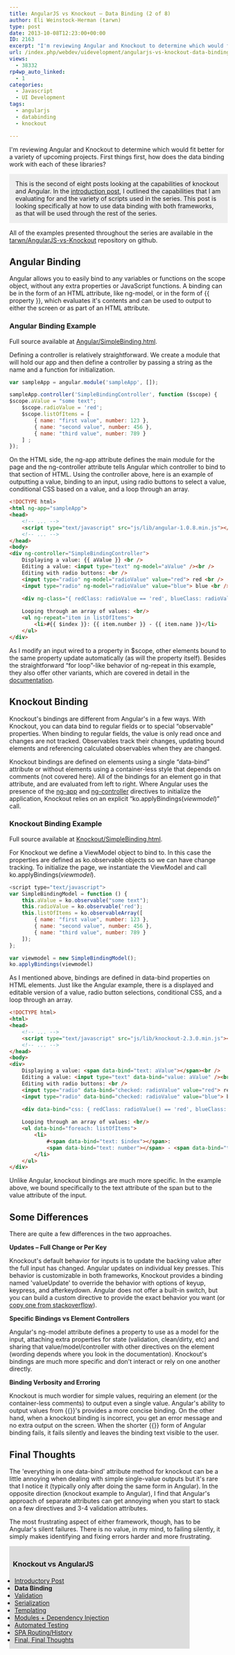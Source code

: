 ```yaml
---
title: AngularJS vs Knockout – Data Binding (2 of 8)
author: Eli Weinstock-Herman (tarwn)
type: post
date: 2013-10-08T12:23:00+00:00
ID: 2163
excerpt: "I'm reviewing Angular and Knockout to determine which would fit better for a variety of upcoming projects. First things first, how does the data binding work with each of these libraries?"
url: /index.php/webdev/uidevelopment/angularjs-vs-knockout-data-binding-2/
views:
  - 38332
rp4wp_auto_linked:
  - 1
categories:
  - Javascript
  - UI Development
tags:
  - angularjs
  - databinding
  - knockout

---
```

I'm reviewing Angular and Knockout to determine which would fit better for a variety of upcoming projects. First things first, how does the data binding work with each of these libraries?

<div style="background-color: #eeeeee; padding: 1em;">
  This is the second of eight posts looking at the capabilities of knockout and Angular. In the <a href="/index.php/WebDev/UIDevelopment/angularjs-vs-knockout-introduction-1" title="AngularJS vs Knockout - Introduction">introduction post</a>, I outlined the capabilities that I am evaluating for and the variety of scripts used in the series. This post is looking specifically at how to use data binding with both frameworks, as that will be used through the rest of the series.
</div>

All of the examples presented throughout the series are available in the [tarwn/AngularJS-vs-Knockout][1] repository on github.

## Angular Binding

Angular allows you to easily bind to any variables or functions on the scope object, without any extra properties or JavaScript functions. A binding can be in the form of an HTML attribute, like ng-model, or in the form of {{ property }}, which evaluates it's contents and can be used to output to either the screen or as part of an HTML attribute. 

### Angular Binding Example

Full source available at [Angular/SimpleBinding.html][2].

Defining a controller is relatively straightforward. We create a module that will hold our app and then define a controller by passing a string as the name and a function for initialization.

```javascript
var sampleApp = angular.module('sampleApp', []);

sampleApp.controller('SimpleBindingController', function ($scope) {
$scope.aValue = "some text";
	$scope.radioValue = 'red';
	$scope.listOfItems = [
		{ name: "first value", number: 123 },
		{ name: "second value", number: 456 },
		{ name: "third value", number: 789 }
	] ;
});
```
On the HTML side, the ng-app attribute defines the main module for the page and the ng-controller attribute tells Angular which controller to bind to that section of HTML. Using the controller above, here is an example of outputting a value, binding to an input, using radio buttons to select a value, conditional CSS based on a value, and a loop through an array.

```html
<!DOCTYPE html>
<html ng-app="sampleApp">
<head>
    <!-- ... -->
    <script type="text/javascript" src="js/lib/angular-1.0.8.min.js"></script>
    <!-- ... -->
</head>
<body>
<div ng-controller="SimpleBindingController">
	Displaying a value: {{ aValue }} <br />
	Editing a value: <input type="text" ng-model="aValue" /><br />
	Editing with radio buttons: <br />
	<input type="radio" ng-model="radioValue" value="red"> red <br />
	<input type="radio" ng-model="radioValue" value="blue"> blue <br />

	<div ng-class="{ redClass: radioValue == 'red', blueClass: radioValue == 'blue' }">CSS Based on a value (border changes color)</div>
	
	Looping through an array of values: <br/>
	<ul ng-repeat="item in listOfItems">
		<li>#{{ $index }}: {{ item.number }} - {{ item.name }}</li>
	</ul>
</div>
```
As I modify an input wired to a property in $scope, other elements bound to the same property update automatically (as will the property itself). Besides the straightforward “for loop”-like behavior of ng-repeat in this example, they also offer other variants, which are covered in detail in the [documentation][3]. 

## Knockout Binding

Knockout's bindings are different from Angular's in a few ways. With Knockout, you can data bind to regular fields or to special “observable” properties. When binding to regular fields, the value is only read once and changes are not tracked. Observables track their changes, updating bound elements and referencing calculated observables when they are changed. 

Knockout bindings are defined on elements using a single “data-bind” attribute or without elements using a container-less style that depends on comments (not covered here). All of the bindings for an element go in that attribute, and are evaluated from left to right. Where Angular uses the presence of the [ng-app][4] and [ng-controller][5] directives to initialize the application, Knockout relies on an explicit “ko.applyBindings(_viewmodel_)” call.

### Knockout Binding Example

Full source available at [Knockout/SimpleBinding.html][6].

For Knockout we define a ViewModel object to bind to. In this case the properties are defined as ko.observable objects so we can have change tracking. To initialize the page, we instantiate the ViewModel and call ko.applyBindings(_viewmodel_).

```javascript
<script type="text/javascript">
var SimpleBindingModel = function () {
	this.aValue = ko.observable("some text");
	this.radioValue = ko.observable('red');
	this.listOfItems = ko.observableArray([
		{ name: "first value", number: 123 },
		{ name: "second value", number: 456 },
		{ name: "third value", number: 789 }
	]);
};

var viewmodel = new SimpleBindingModel();
ko.applyBindings(viewmodel)
```
As I mentioned above, bindings are defined in data-bind properties on HTML elements. Just like the Angular example, there is a displayed and editable version of a value, radio button selections, conditional CSS, and a loop through an array.

```html
<!DOCTYPE html>
<html>
<head>
	<!-- ... -->
	<script type="text/javascript" src="js/lib/knockout-2.3.0.min.js"></script>
	<!-- ... -->
</head>
<body>
<div>
	Displaying a value: <span data-bind="text: aValue"></span><br />
	Editing a value: <input type="text" data-bind="value: aValue" /><br />
	Editing with radio buttons: <br />
	<input type="radio" data-bind="checked: radioValue" value="red"> red <br />
	<input type="radio" data-bind="checked: radioValue" value="blue"> blue <br />

	<div data-bind="css: { redClass: radioValue() == 'red', blueClass: radioValue() == 'blue' }">CSS Based on a value (border changes color)</div>
	
	Looping through an array of values: <br/>
	<ul data-bind="foreach: listOfItems">
		<li>
			#<span data-bind="text: $index"></span>:
			<span data-bind="text: number"></span> - <span data-bind="text: name"></span>
		</li>
	</ul>
</div>
```
Unlike Angular, knockout bindings are much more specific. In the example above, we bound specifically to the text attribute of the span but to the value attribute of the input.

## Some Differences

There are quite a few differences in the two approaches. 

**Updates – Full Change or Per Key**
  
Knockout's default behavior for inputs is to update the backing value after the full input has changed. Angular updates on individual key presses. This behavior is customizable in both frameworks, Knockout provides a binding named 'valueUpdate' to override the behavior with options of keyup, keypress, and afterkeydown. Angular does not offer a built-in switch, but you can build a custom directive to provide the exact behavior you want (or [copy one from stackoverflow][7]).

**Specific Bindings vs Element Controllers**
  
Angular's ng-model attribute defines a property to use as a model for the input, attaching extra properties for state (validation, clean/dirty, etc) and sharing that value/model/controller with other directives on the element (wording depends where you look in the documentation). Knockout's bindings are much more specific and don't interact or rely on one another directly.

**Binding Verbosity and Erroring**
  
Knockout is much wordier for simple values, requiring an element (or the container-less comments) to output even a single value. Angular's ability to output values from {{}}'s provides a more concise binding. On the other hand, when a knockout binding is incorrect, you get an error message and no extra output on the screen. When the shorter {{}} form of Angular binding fails, it fails silently and leaves the binding text visible to the user. 

## Final Thoughts

The 'everything in one data-bind' attribute method for knockout can be a little annoying when dealing with simple single-value outputs but it's rare that I notice it (typically only after doing the same form in Angular). In the opposite direction (knockout example to Angular), I find that Angular's approach of separate attributes can get annoying when you start to stack on a few directives and 3-4 validation attributes. 

The most frustrating aspect of either framework, though, has to be Angular's silent failures. There is no value, in my mind, to failing silently, it simply makes identifying and fixing errors harder and more frustrating.

<div style="background-color: #DDDDDD; padding: 8px; width: 400px;">
  <h3>
    Knockout vs AngularJS
  </h3>
  
  <ul style="margin: 0px; padding: 4px;">
    <li>
      <a href="/index.php/WebDev/UIDevelopment/angularjs-vs-knockout-introduction-1">Introductory Post</a>
    </li>
    <li>
      <b>Data Binding</b>
    </li>
    <li>
      <a href="/index.php/WebDev/UIDevelopment/angularjs-vs-knockout-validation-3">Validation</a>
    </li>
    <li>
      <a href="/index.php/WebDev/UIDevelopment/angularjs-vs-knockout-serialization-4">Serialization</a>
    </li>
    <li>
      <a href="/index.php/WebDev/UIDevelopment/angularjs-vs-knockout-templating-5">Templating</a>
    </li>
    <li>
      <a href="/index.php/WebDev/UIDevelopment/angularjs-vs-knockout-modules-and-di-6">Modules + Dependency Injection</a>
    </li>
    <li>
      <a href="/index.php/WebDev/UIDevelopment/angularjs-vs-knockout-automated-testing-7">Automated Testing</a>
    </li>
    <li>
      <a href="/index.php/WebDev/UIDevelopment/AJAX/angularjs-vs-knockout-spa-routing-history-8">SPA Routing/History</a>
    </li>
    <li>
      <a href="/index.php/WebDev/UIDevelopment/angularjs-vs-knockout-final-thoughts-9">Final, Final Thoughts</a>
    </li>
  </ul>
</div>

 [1]: https://github.com/tarwn/AngularJS-vs-Knockout/ "View all of the post examples on github"
 [2]: https://github.com/tarwn/AngularJS-vs-Knockout/blob/master/Angular/SimpleBinding.html "View full example file on github"
 [3]: http://docs.angularjs.org/api/ng.directive:ngRepeat "ngRepeat on docs.angularjs.org"
 [4]: http://docs.angularjs.org/api/ng.directive:ngApp
 [5]: http://docs.angularjs.org/api/ng.directive:ngController
 [6]: https://github.com/tarwn/AngularJS-vs-Knockout/blob/master/Knockout/SimpleBinding.html "View full example file on github"
 [7]: http://stackoverflow.com/questions/14477904/how-to-create-on-change-directive-for-angularjs